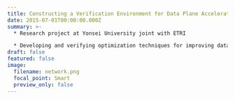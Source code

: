 ```yaml
---
title: Constructing a Verification Environment for Data Plane Acceleration and Performance Analysis <br> (2015.07 - 2015.12)
date: 2015-07-01T00:00:00.000Z
summary: >-
  * Research project at Yonsei University joint with ETRI 

  * Developing and verifying optimization techniques for improving data plane acceleration in virtualized network environment
draft: false
featured: false
image:
  filename: network.png
  focal_point: Smart
  preview_only: false
---
```

